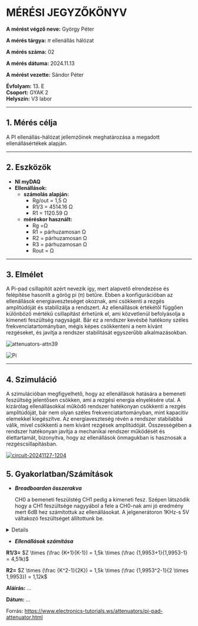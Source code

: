 
# MÉRÉSI JEGYZŐKÖNYV

**A mérést végző neve:** György Péter

**A mérés tárgya:** $\displaystyle \pi$  ellenállás hálózat

**A mérés száma:**  02

**A mérés dátuma:**  2024.11.13 

**A mérést vezette:** Sándor Péter  

**Évfolyam:** 13. E  
**Csoport:** GYAK 2  
**Helyszín:**   V3 labor

---

## 1. Mérés célja
A PI ellenállás-hálózat jellemzőinek meghatározása a megadott ellenállásértékek alapján.

---

## 2. Eszközök 
- **NI myDAQ** 
- **Ellenállások:**
  - **számolás alapján:**
    - Rg/out = 1,5 Ω
    - R1/3 = 4514.16 Ω
    - R1 = 1120.59 Ω
  - **méréskor használt:**
    - Rg =Ω
    - R1 = párhuzamosan  Ω
    - R2 = párhuzamosan  Ω
    - R3 = párhuzamosan  Ω
    - Rout =  Ω
 
---

## 3. Elmélet

A Pi-pad csillapítót azért nevezik így, mert alapvető elrendezése és felépítése hasonlít a görög pi (π) betűre. Ebben a konfigurációban az ellenállások energiaveszteséget okoznak, ami csökkenti a rezgés amplitúdóját és stabilizálja a rendszert. Az ellenállások értékétől függően különböző mértékű csillapítást érhetünk el, ami közvetlenül befolyásolja a kimeneti feszültség nagyságát. Bár ez a rendszer kevésbé hatékony széles frekvenciatartományban, mégis képes csökkenteni a nem kívánt rezgéseket, és javítja a rendszer stabilitását egyszerűbb alkalmazásokban.

![attenuators-attn39](https://github.com/user-attachments/assets/b8cbdfca-ee9c-4d19-97e2-3ee155769aba)


![Pi](https://github.com/user-attachments/assets/95e4a821-77a8-4a7e-a232-541bf97f85b0)


---

## 4. Szimuláció
A szimulációban megfigyelhető, hogy az ellenállások hatására a bemeneti feszültség jelentősen csökken, ami a rezgési energia elnyelésére utal. A kizárólag ellenállásokkal működő rendszer hatékonyan csökkenti a rezgés amplitúdóját, bár nem olyan széles frekvenciatartományban, mint kapacitív elemekkel kiegészítve. Az energiaveszteség révén a rendszer stabilabbá válik, mivel csökkenti a nem kívánt rezgések amplitúdóját. Összességében a rendszer hatékonyan javítja a mechanikai rendszer működését és élettartamát, bizonyítva, hogy az ellenállások önmagukban is hasznosak a rezgéscsillapításban.

<a href="https://tinyurl.com/27zr42a8" target="_blank">
  
![circuit-20241127-1204](https://github.com/user-attachments/assets/aede68db-8bc8-4f6e-b271-54708c6c6334)

</a>

## 5. Gyakorlatban/Számítások

- ***Breadboardon összerakva***
  
  CH0 a bemeneti feszülstég CH1 pedig a kimeneti fesz. Szépen látszódik hogy a CH1 feszültsége nagyyábol a fele a CH0-nak ami jó eredmény mert 6dB hez számítottuk az ellenállásokat.
  A jelgenerátoron 1KHz-s 5V váltakozó feszültséget állítottunk be.
<details>

![Képernyőkép 2024-11-27 125010](https://github.com/user-attachments/assets/97d1b47c-f039-48a0-97d6-f3594c23c696)

![Képernyőkép 2024-11-27 125052](https://github.com/user-attachments/assets/c0fff6ad-5677-48ac-83ba-c22ae29607c9)

</details>

- ***Ellenállások számítása***

**R1/3=** $Z \times (\frac {K+1}{K-1}) = 1,5k \times (\frac {1,9953+1}{1,9953-1} = 4,51k)$

**R2=** $Z \times (\frac {K^2-1}{2K}) = 1,5k \times (\frac {1,9953^2-1}{2 \times 1,9953}) = 1,12k$

**Aláírás:** ...

**Dátum:** ...

Forrás: https://www.electronics-tutorials.ws/attenuators/pi-pad-attenuator.html
